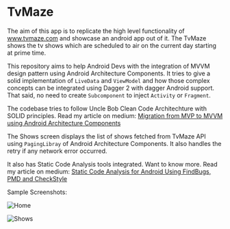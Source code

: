 # TvMaze
The aim of this app is to replicate the high level functionality of www.tvmaze.com and showcase an android app out of it. The TvMaze shows the tv shows which are scheduled to air on the current day starting at prime time.

This repository aims to help Android Devs with the integration of MVVM design pattern using Android Architecture Components.
It tries to give a solid implementation of `LiveData` and `ViewModel` and how those complex concepts can be integrated using Dagger 2 with dagger Android support. That said, no need to create `Subcomponent` to inject `Activity` or `Fragment`. 

The codebase tries to follow Uncle Bob Clean Code Architechture with SOLID principles.
Read my article on medium:
[Migration from MVP to MVVM using Android Architecture Components](https://medium.com/@kumarashwini/migration-from-mvp-to-mvvm-using-android-architecture-components-4bc058a1f73c)

The Shows screen displays the list of shows fetched from TvMaze API using `PagingLibray` of Android Architecture Components. It also handles the retry if any network error occurred.

It also has Static Code Analysis tools integrated. Want to know more. Read my article on medium:
[Static Code Analysis for Android Using FindBugs, PMD and CheckStyle](https://blog.mindorks.com/static-code-analysis-for-android-using-findbugs-pmd-and-checkstyle-3a2861834c6a)

Sample Screenshots:

![Home](http://i.imgur.com/hyvjDLC.png) 

![Shows](http://i.imgur.com/aEPrcdg.png) 
